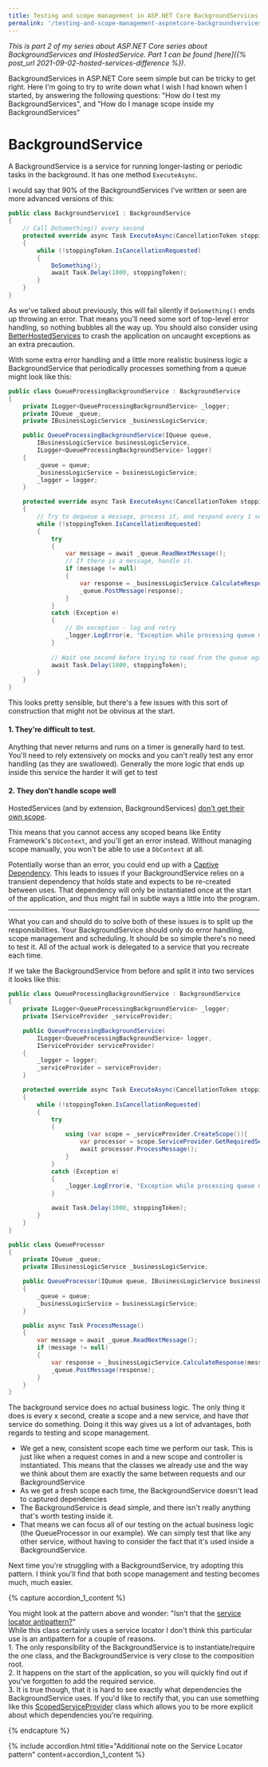 ```yaml
---
title: Testing and scope management in ASP.NET Core BackgroundServices
permalink: '/testing-and-scope-management-aspnetcore-backgroundservices'
---
```

_This is part 2 of my series about ASP.NET Core series about BackgroundServices and IHostedService. Part 1 can be found [here]({% post_url 2021-09-02-hosted-services-difference %})_.

BackgroundServices in ASP.NET Core seem simple but can be tricky to get right. Here I'm going to try to write down what I wish I had known when I started, by answering the following questions: "How do I test my BackgroundServices", and "How do I manage scope inside my BackgroundServices"

# BackgroundService
A BackgroundService is a service for running longer-lasting or periodic tasks in the background. It has one method `ExecuteAsync`.

I would say that 90% of the BackgroundServices I've written or seen are more advanced versions of this:
```csharp
public class BackgroundService1 : BackgroundService
{
    // Call DoSomething() every second
    protected override async Task ExecuteAsync(CancellationToken stoppingToken)
    {
        while (!stoppingToken.IsCancellationRequested)
        {
            DoSomething();
            await Task.Delay(1000, stoppingToken);
        }
    }
}
```

As we've talked about previously, this will fail silently if `DoSomething()` ends up throwing an error.
That means you'll need some sort of top-level error handling, so nothing bubbles all the way up. You should also consider using [BetterHostedServices](https://github.com/GeeWee/BetterHostedServices) to crash the application on uncaught exceptions as an extra precaution.

With some extra error handling and a little more realistic business logic a BackgroundService that periodically processes something from a queue might look like this:
```csharp
public class QueueProcessingBackgroundService : BackgroundService
{
    private ILogger<QueueProcessingBackgroundService> _logger;
    private IQueue _queue;
    private IBusinessLogicService _businessLogicService;

    public QueueProcessingBackgroundService(IQueue queue,
        IBusinessLogicService businessLogicService,
        ILogger<QueueProcessingBackgroundService> logger)
    {
        _queue = queue;
        _businessLogicService = businessLogicService;
        _logger = logger;
    }

    protected override async Task ExecuteAsync(CancellationToken stoppingToken)
    {
        // Try to dequeue a message, process it, and respond every 1 second
        while (!stoppingToken.IsCancellationRequested)
        {
            try
            {
                var message = await _queue.ReadNextMessage();
                // If there is a message, handle it.
                if (message != null)
                {
                    var response = _businessLogicService.CalculateResponse(message);
                    _queue.PostMessage(response);
                }
            }
            catch (Exception e)
            {
                // On exception - log and retry
                _logger.LogError(e, "Exception while processing queue message");
            }
                            
            // Wait one second before trying to read from the queue again
            await Task.Delay(1000, stoppingToken);
        }
    }
}
```

This looks pretty sensible, but there's a few issues with this sort of construction that might not be obvious at the start.

#### 1. They're difficult to test.
   Anything that never returns and runs on a timer is generally hard to test. You'll need to rely extensively on mocks and you can't really test any error handling (as they are swallowed). Generally the more logic that ends up inside this service the harder it will get to test

#### 2. They don't handle scope well
HostedServices (and by extension, BackgroundServices) [don't get their own scope](https://docs.microsoft.com/en-us/aspnet/core/fundamentals/host/hosted-services?view=aspnetcore-5.0&tabs=visual-studio#consuming-a-scoped-service-in-a-background-task).

This means that you cannot access any scoped beans like Entity Framework's `DbContext`, and you'll get an error instead. Without managing scope manually, you won't be able to use a `DbContext` at all.

Potentially worse than an error, you could end up with a [Captive Dependency](https://ankitvijay.net/2020/03/17/net-core-and-di-beware-of-captive-dependency/). This leads to issues if your BackgroundService relies on a transient dependency that holds state and expects to be re-created between uses.
That dependency will only be instantiated once at the start of the application, and thus might fail in subtle ways a little into the program. 

---

What you can and should do to solve both of these issues is to split up the responsibilities. Your BackgroundService should only do error handling, scope management and scheduling. It should be so simple there's no need to test it.
All of the actual work is delegated to a service that you recreate each time.

If we take the BackgroundService from before and split it into two services it looks like this:

```csharp
public class QueueProcessingBackgroundService : BackgroundService
{
    private ILogger<QueueProcessingBackgroundService> _logger;
    private IServiceProvider _serviceProvider;

    public QueueProcessingBackgroundService(
        ILogger<QueueProcessingBackgroundService> logger,
        IServiceProvider serviceProvider)
    {
        _logger = logger;
        _serviceProvider = serviceProvider;
    }

    protected override async Task ExecuteAsync(CancellationToken stoppingToken)
    {
        while (!stoppingToken.IsCancellationRequested)
        {
            try
            {
                using (var scope = _serviceProvider.CreateScope()){
                    var processor = scope.ServiceProvider.GetRequiredService<QueueProcessor>();
                    await processor.ProcessMessage();
                }
            }
            catch (Exception e)
            {
                _logger.LogError(e, "Exception while processing queue message");
            }

            await Task.Delay(1000, stoppingToken);
        }
    }
}
```

```csharp
public class QueueProcessor
{
    private IQueue _queue;
    private IBusinessLogicService _businessLogicService;

    public QueueProcessor(IQueue queue, IBusinessLogicService businessLogicService)
    {
        _queue = queue;
        _businessLogicService = businessLogicService;
    }

    public async Task ProcessMessage()
    {
        var message = await _queue.ReadNextMessage();
        if (message != null)
        {
            var response = _businessLogicService.CalculateResponse(message);
            _queue.PostMessage(response);
        }
    }
}
```
The background service does no actual business logic. The only thing it does is every x second, create a scope and a new service, and have _that_ service do something.
Doing it this way gives us a lot of advantages, both regards to testing and scope management.

- We get a new, consistent scope each time we perform our task. This is just like when a request comes in and a new scope and controller is instantiated. This means that the classes we already use and the way we think about them are exactly the same between requests and our BackgroundService
- As we get a fresh scope each time, the BackgroundService doesn't lead to captured dependencies
- The BackgroundService is dead simple, and there isn't really anything that's worth testing inside it.
- That means we can focus all of our testing on the actual business logic (the QueueProcessor in our example). We can simply test that like any other service, without having to consider the fact that it's used inside a BackgroundService.

Next time you're struggling with a BackgroundService, try adopting this pattern. I think you'll find that both scope management and testing becomes much, much easier.

{% capture accordion_1_content %}
<p>
You might look at the pattern above and wonder: "Isn't that the <a href="https://blog.ploeh.dk/2010/02/03/ServiceLocatorisanAnti-Pattern/
">service locator antipattern?</a>" <br>
While this class certainly uses a service locator I don't think this particular use is an antipattern for a couple of reasons. <br>
1. The only responsibility of the BackgroundService is to instantiate/require the one class, and the BackgroundService is very close to the composition root. <br>
2. It happens on the start of the application, so you will quickly find out if you've forgotten to add the required service. <br>
3. It is true though, that it is hard to see exactly what dependencies the BackgroundService uses. If you'd like to rectify that, you can use something like this <a href="https://gist.github.com/GeeWee/97b29e21a8dea7e88ec0792ab76d335d">ScopedServiceProvider</a> class which allows you to be more explicit about which dependencies you're requiring.
</p>
{% endcapture %}

{% include accordion.html title="Additional note on the Service Locator pattern" content=accordion_1_content %}